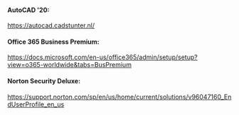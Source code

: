 #### AutoCAD '20:
https://autocad.cadstunter.nl/
#### Office 365 Business Premium:
https://docs.microsoft.com/en-us/office365/admin/setup/setup?view=o365-worldwide&tabs=BusPremium
#### Norton Security Deluxe:
https://support.norton.com/sp/en/us/home/current/solutions/v96047160_EndUserProfile_en_us
